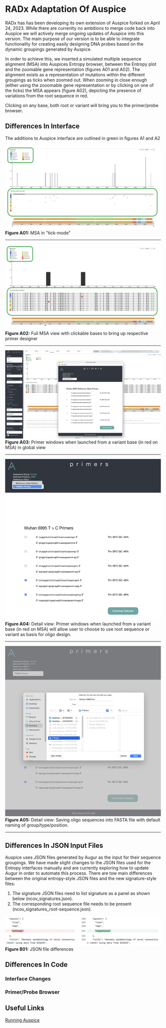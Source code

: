 # RADx Adaptation Of Auspice

RADx has has been developing its own extension of Auspice forked on April 24, 2023. While there are currenlty no ambitions to merge code back into Auspice we will actively merge ongoing updates of Auspice into this version. The main purpose of our version is to be able to integrate functionality for creating easily designing DNA probes based on the dynamic groupings generated by Auspice.

In order to achieve this, we inserted a simulated multiple sequence alignment (MSA) into Auspices Entropy browser, between the Entropy plot and the zoomable gene representation (figures A01 and A02). The alignment exists as a representation of mutations within the different groupings as ticks when zoomed out. When zooming in close enough (either using the zooomable gene representation or by clicking on one of the ticks) the MSA appears (figure A02), depicting the presence of variations from the root sequence in red.

Clicking on any base, both root or variant will bring you to the primer/probe browser.

## Differences In Interface

The additions to Auspice interface are outlined in green in figures A1 and A2

![FIG A01](README_IMG/RADx_Auspice_IMG_A01.png)
**Figure A01:** MSA in "tick-mode"

-----

![FIG A02](README_IMG/RADx_Auspice_IMG_A02.png)
**Figure A02:** Full MSA view with clickable bases to bring up respective primer designer

-----

![FIG A03](README_IMG/RADx_Auspice_IMG_A03.png)
**Figure A03:** Primer windows when launched from a variant base (in red on MSA) in global view

-----

![FIG A04](README_IMG/RADx_Auspice_IMG_A04.png)
**Figure A04:** Detail view: Primer windows when launched from a variant base (in red on MSA) will allow user to choose to use root sequence or variant as basis for oligo design.

-----

![FIG A05](README_IMG/RADx_Auspice_IMG_A05.png)
**Figure A05:** Detail view: Saving oligo sequences into FASTA file with default naming of group/type/position.

-----


## Differences In JSON Input  Files

Auspice uses JSON files generated by Augur as the input for their sequence groupings. We have made slight changes to the JSON files used for the Entropy interfaces manually and are currently exploring how to update Augur in order to automate this process.  There are tow main differences between the original entropy-style JSON files and the new signature-style files:

1) The signature JSON files need to list signature as a panel as shown below (ncov_signatures.json).
2) The corresponding root sequence file needs to be present (ncov_signatures_root-sequence.json).

![FIG B01](README_IMG/RADx_Auspice_IMG_B01.png)
**Figure B01:** JSON file differences


## Differences In Code

### Interface Changes

### Primer/Probe Browser

## Useful Links

[Running Auspice](https://docs.nextstrain.org/projects/auspice/en/stable/introduction/how-to-run.html)


